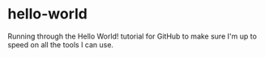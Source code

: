 # hello-world

Running through the Hello World! tutorial for GitHub to make sure I'm up to speed on all the tools I can use.
